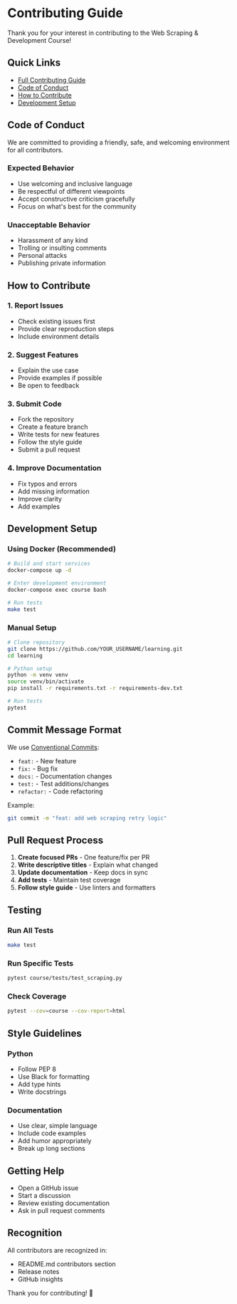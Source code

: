 # Contributing Guide

Thank you for your interest in contributing to the Web Scraping & Development Course!

## Quick Links

- [Full Contributing Guide](https://github.com/YOUR_USERNAME/learning/blob/main/CONTRIBUTING.md)
- [Code of Conduct](#code-of-conduct)
- [How to Contribute](#how-to-contribute)
- [Development Setup](#development-setup)

## Code of Conduct

We are committed to providing a friendly, safe, and welcoming environment for all contributors.

### Expected Behavior
- Use welcoming and inclusive language
- Be respectful of different viewpoints
- Accept constructive criticism gracefully
- Focus on what's best for the community

### Unacceptable Behavior
- Harassment of any kind
- Trolling or insulting comments
- Personal attacks
- Publishing private information

## How to Contribute

### 1. Report Issues
- Check existing issues first
- Provide clear reproduction steps
- Include environment details

### 2. Suggest Features
- Explain the use case
- Provide examples if possible
- Be open to feedback

### 3. Submit Code
- Fork the repository
- Create a feature branch
- Write tests for new features
- Follow the style guide
- Submit a pull request

### 4. Improve Documentation
- Fix typos and errors
- Add missing information
- Improve clarity
- Add examples

## Development Setup

### Using Docker (Recommended)
```bash
# Build and start services
docker-compose up -d

# Enter development environment
docker-compose exec course bash

# Run tests
make test
```

### Manual Setup
```bash
# Clone repository
git clone https://github.com/YOUR_USERNAME/learning.git
cd learning

# Python setup
python -m venv venv
source venv/bin/activate
pip install -r requirements.txt -r requirements-dev.txt

# Run tests
pytest
```

## Commit Message Format

We use [Conventional Commits](https://www.conventionalcommits.org/):

- `feat:` - New feature
- `fix:` - Bug fix
- `docs:` - Documentation changes
- `test:` - Test additions/changes
- `refactor:` - Code refactoring

Example:
```bash
git commit -m "feat: add web scraping retry logic"
```

## Pull Request Process

1. **Create focused PRs** - One feature/fix per PR
2. **Write descriptive titles** - Explain what changed
3. **Update documentation** - Keep docs in sync
4. **Add tests** - Maintain test coverage
5. **Follow style guide** - Use linters and formatters

## Testing

### Run All Tests
```bash
make test
```

### Run Specific Tests
```bash
pytest course/tests/test_scraping.py
```

### Check Coverage
```bash
pytest --cov=course --cov-report=html
```

## Style Guidelines

### Python
- Follow PEP 8
- Use Black for formatting
- Add type hints
- Write docstrings

### Documentation
- Use clear, simple language
- Include code examples
- Add humor appropriately
- Break up long sections

## Getting Help

- Open a GitHub issue
- Start a discussion
- Review existing documentation
- Ask in pull request comments

## Recognition

All contributors are recognized in:
- README.md contributors section
- Release notes
- GitHub insights

Thank you for contributing! 🙏